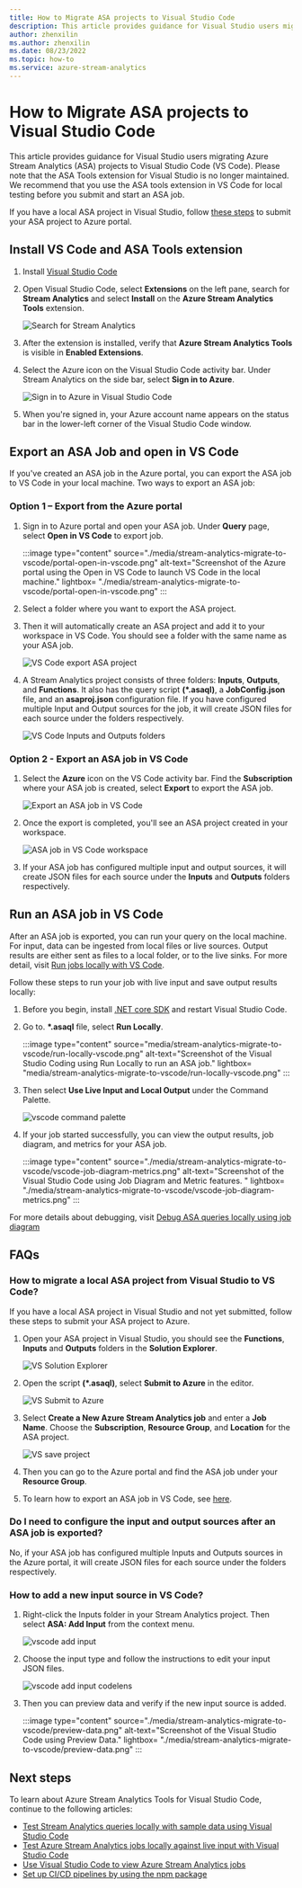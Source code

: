 ```yaml
---
title: How to Migrate ASA projects to Visual Studio Code
description: This article provides guidance for Visual Studio users migrating ASA projects to Visual Studio Code. 
author: zhenxilin
ms.author: zhenxilin
ms.date: 08/23/2022
ms.topic: how-to
ms.service: azure-stream-analytics
---
```


# How to Migrate ASA projects to Visual Studio Code

This article provides guidance for Visual Studio users migrating Azure Stream Analytics (ASA) projects to Visual Studio Code (VS Code). Please note that the ASA Tools extension for Visual Studio is no longer maintained. We recommend that you use the ASA tools extension in VS Code for local testing before you submit and start an ASA job. 

If you have a local ASA project in Visual Studio, follow [these steps](#faqs) to submit your ASA project to Azure portal. 

## Install VS Code and ASA Tools extension

1. Install [Visual Studio Code](https://code.visualstudio.com/)

2. Open Visual Studio Code, select **Extensions** on the left pane, search for **Stream Analytics** and select **Install** on the **Azure Stream Analytics Tools** extension.

   ![Search for Stream Analytics](./media/stream-analytics-migrate-to-vscode/search-for-stream-analytics.png)

3. After the extension is installed, verify that **Azure Stream Analytics Tools** is visible in **Enabled Extensions**.

4. Select the Azure icon on the Visual Studio Code activity bar. Under Stream Analytics on the side bar, select **Sign in to Azure**.

   ![Sign in to Azure in Visual Studio Code](./media/stream-analytics-migrate-to-vscode/azure-sign-in.png)

5. When you're signed in, your Azure account name appears on the status bar in the lower-left corner of the Visual Studio Code window.


## Export an ASA Job and open in VS Code

If you've created an ASA job in the Azure portal, you can export the ASA job to VS Code in your local machine. Two ways to export an ASA job:

### Option 1 – Export from the Azure portal

1. Sign in to Azure portal and open your ASA job. Under **Query** page, select **Open in VS Code** to export job.

    :::image type="content" source="./media/stream-analytics-migrate-to-vscode/portal-open-in-vscode.png" alt-text="Screenshot of the Azure portal using the Open in VS Code to launch VS Code in the local machine." lightbox= "./media/stream-analytics-migrate-to-vscode/portal-open-in-vscode.png" :::

2. Select a folder where you want to export the ASA project.
3. Then it will automatically create an ASA project and add it to your workspace in VS Code. You should see a folder with the same name as your ASA job.

    ![VS Code export ASA project](./media/stream-analytics-migrate-to-vscode/vscode-export-asa-project.jpg)

4. A Stream Analytics project consists of three folders: **Inputs**, **Outputs**, and **Functions**. It also has the query script **(\*.asaql)**, a **JobConfig.json** file, and an **asaproj.json** configuration file. If you have configured multiple Input and Output sources for the job, it will create JSON files for each source under the folders respectively. 

    ![VS Code Inputs and Outputs folders](./media/stream-analytics-migrate-to-vscode/vscode-folders.jpg)

### Option 2 - Export an ASA job in VS Code

1. Select the **Azure** icon on the VS Code activity bar. Find the **Subscription** where your ASA job is created, select **Export** to export the ASA job.

   ![Export an ASA job in VS Code](./media/stream-analytics-migrate-to-vscode/vscode-export-job.jpg)

2. Once the export is completed, you'll see an ASA project created in your workspace.

   ![ASA job in VS Code workspace](./media/stream-analytics-migrate-to-vscode/vscode-workspace.jpg)

3. If your ASA job has configured multiple input and output sources, it will create JSON files for each source under the **Inputs** and **Outputs** folders respectively.

## Run an ASA job in VS Code

After an ASA job is exported, you can run your query on the local machine. For input, data can be ingested from local files or live sources. Output results are either sent as files to a local folder, or to the live sinks. For more detail, visit [Run jobs locally with VS Code](./visual-studio-code-local-run-all.md).

Follow these steps to run your job with live input and save output results locally: 
1. Before you begin, install [.NET core SDK](https://dotnet.microsoft.com/download) and restart Visual Studio Code.

2. Go to. **\*.asaql** file, select **Run Locally**.
    
    :::image type="content" source="media/stream-analytics-migrate-to-vscode/run-locally-vscode.png" alt-text="Screenshot of the Visual Studio Coding using Run Locally to run an ASA job." lightbox= "media/stream-analytics-migrate-to-vscode/run-locally-vscode.png" :::

3. Then select **Use Live Input and Local Output** under the Command Palette.
    
    ![vscode command palette](./media/stream-analytics-migrate-to-vscode/local-run-command-palette.png)

4. If your job started successfully, you can view the output results, job diagram, and metrics for your ASA job.
    
    :::image type="content" source="./media/stream-analytics-migrate-to-vscode/vscode-job-diagram-metrics.png" alt-text="Screenshot of the Visual Studio Code using Job Diagram and Metric features. " lightbox= "./media/stream-analytics-migrate-to-vscode/vscode-job-diagram-metrics.png" :::

For more details about debugging, visit [Debug ASA queries locally using job diagram](./debug-locally-using-job-diagram-vs-code.md)

## FAQs

### How to migrate a local ASA project from Visual Studio to VS Code?

If you have a local ASA project in Visual Studio and not yet submitted, follow these steps to submit your ASA project to Azure.

1. Open your ASA project in Visual Studio, you should see the **Functions**, **Inputs** and **Outputs** folders in the **Solution Explorer**. 

   ![VS Solution Explorer](./media/stream-analytics-migrate-to-vscode/vs-soluton-explorer.png)

2. Open the script **(\*.asaql)**, select **Submit to Azure** in the editor.

   ![VS Submit to Azure](./media/stream-analytics-migrate-to-vscode/vs-submit-to-azure.png)

3. Select **Create a New Azure Stream Analytics job** and enter a **Job Name**. Choose the **Subscription**, **Resource Group**, and **Location** for the ASA project. 

   ![VS save project](./media/stream-analytics-migrate-to-vscode/vs-save-project.jpg)

4. Then you can go to the Azure portal and find the ASA job under your **Resource Group**. 

5. To learn how to export an ASA job in VS Code, see [here](#export-an-asa-job-and-open-in-vscode).

### Do I need to configure the input and output sources after an ASA job is exported?

No, if your ASA job has configured multiple Inputs and Outputs sources in the Azure portal, it will create JSON files for each source under the folders respectively. 


### How to add a new input source in VS Code?

1. Right-click the Inputs folder in your Stream Analytics project. Then select **ASA: Add Input** from the context menu.

    ![vscode add input](./media/stream-analytics-migrate-to-vscode/vscode-add-input.png)

2. Choose the input type and follow the instructions to edit your input JSON files.
    
    ![vscode add input codelens](./media/stream-analytics-migrate-to-vscode/vscode-add-input-codelens.png)

3. Then you can preview data and verify if the new input source is added. 

    :::image type="content" source="./media/stream-analytics-migrate-to-vscode/preview-data.png" alt-text="Screenshot of the Visual Studio Code using Preview Data." lightbox= "./media/stream-analytics-migrate-to-vscode/preview-data.png" :::

## Next steps

To learn about Azure Stream Analytics Tools for Visual Studio Code, continue to the following articles:
* [Test Stream Analytics queries locally with sample data using Visual Studio Code](visual-studio-code-local-run.md)
* [Test Azure Stream Analytics jobs locally against live input with Visual Studio Code](visual-studio-code-local-run-live-input.md)
* [Use Visual Studio Code to view Azure Stream Analytics jobs](visual-studio-code-explore-jobs.md)
* [Set up CI/CD pipelines by using the npm package](./cicd-overview.md)